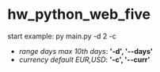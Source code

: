 # hw_python_web_five

<p>start example: py main.py -d 2 -c</p>

<ul>
<li><i>range days max 10th days</i>: <b>'-d', '--days'</b> </li>
<li><i>currency default EUR,USD</i>: <b>'-c', '--curr'</b> </li>
</ul>

